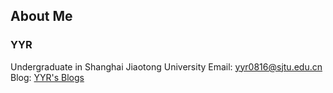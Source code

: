 ## About Me
### YYR
Undergraduate in Shanghai Jiaotong University
Email: yyr0816@sjtu.edu.cn
Blog: [YYR's Blogs](https://ad2266.github.io/jekyll_demo/)

